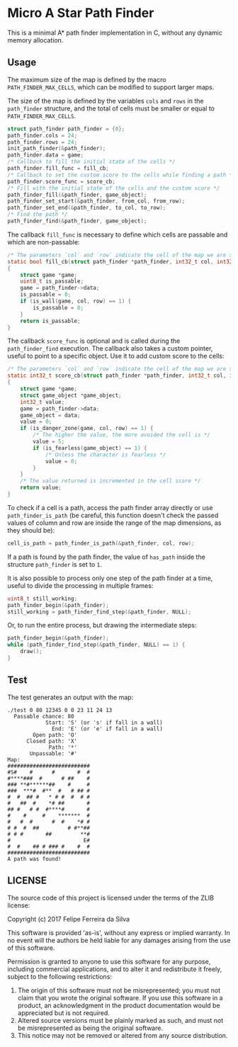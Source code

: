 # Micro A Star Path Finder

This is a minimal A* path finder implementation in C, without any dynamic memory allocation.

## Usage

The maximum size of the map is defined by the macro `PATH_FINDER_MAX_CELLS`, which can be modified to support larger maps.

The size of the map is defined by the variables `cols` and `rows` in the `path_finder` structure, and the total of cells must be smaller or equal to `PATH_FINDER_MAX_CELLS`.

```c
struct path_finder path_finder = {0};
path_finder.cols = 24;
path_finder.rows = 24;
init_path_finder(&path_finder);
path_finder.data = game;
/* Callback to fill the initial state of the cells */
path_finder.fill_func = fill_cb;
/* Callback to set the custom score to the cells while finding a path */
path_finder.score_func = score_cb;
/* Fill with the initial state of the cells and the custom score */
path_finder_fill(&path_finder, game_object);
path_finder_set_start(&path_finder, from_col, from_row);
path_finder_set_end(&path_finder, to_col, to_row);
/* Find the path */
path_finder_find(&path_finder, game_object);
```

The callback `fill_func` is necessary to define which cells are passable and which are non-passable:

```c
/* The parameters `col` and `row` indicate the cell of the map we are setting as passable or non-passable */
static bool fill_cb(struct path_finder *path_finder, int32_t col, int32_t row)
{
	struct game *game;
	uint8_t is_passable;
	game = path_finder->data;
	is_passable = 0;
	if (is_wall(game, col, row) == 1) {
		is_passable = 0;
	}
	return is_passable;
}
```

The callback `score_func` is optional and is called during the `path_finder_find` execution. The callback also takes a custom pointer, useful to point to a specific object. Use it to add custom score to the cells:

```c
/* The parameters `col` and `row` indicate the cell of the map we are setting a score */
static int32_t score_cb(struct path_finder *path_finder, int32_t col, int32_t row, void *data)
{
	struct game *game;
	struct game_object *game_object;
	int32_t value;
	game = path_finder->data;
	game_object = data;
	value = 0;
	if (is_danger_zone(game, col, row) == 1) {
		/* The higher the value, the more avoided the cell is */
		value = 5;
		if (is_fearless(game_object) == 1) {
			/* Unless the character is fearless */
			value = 0;
		}
	}
	/* The value returned is incremented in the cell score */
	return value;
}
```

To check if a cell is a path, access the path finder array directly or use `path_finder_is_path` (be careful, this function doesn't check the passed values of column and row are inside the range of the map dimensions, as they should be):

```c
cell_is_path = path_finder_is_path(&path_finder, col, row);
```

If a path is found by the path finder, the value of `has_path` inside the structure `path_finder` is set to `1`.

It is also possible to process only one step of the path finder at a time, useful to divide the processing in multiple frames:

```c
uint8_t still_working;
path_finder_begin(&path_finder);
still_working = path_finder_find_step(&path_finder, NULL);
```

Or, to run the entire process, but drawing the intermediate steps:

```c
path_finder_begin(&path_finder);
while (path_finder_find_step(&path_finder, NULL) == 1) {
	draw();
}
```

## Test

The test generates an output with the map:

```
./test 0 80 12345 0 0 23 11 24 13
  Passable chance: 80
            Start: 'S' (or 's' if fall in a wall)
              End: 'E' (or 'e' if fall in a wall)
        Open path: 'O'
      Closed path: 'X'
             Path: '*'
       Unpassable: '#'
Map:
##########################
#S#    #      #       #  #
#****###  #      # ##    #
### **#******##    #     #
###  ***#  #**  #   # ## #
#  #  ## #   * # #  #  # #
#   ##  #    *# ##       #
## #   # #  #****#       #
#    #     #    *******  #
#   #  #      #  #    *# #
# #  #  ##         # #**##
# # #       ##         **#
#                       E#
#  #    ## # ### #    #  #
##########################
A path was found!
```

## LICENSE

The source code of this project is licensed under the terms of the ZLIB license:

Copyright (c) 2017 Felipe Ferreira da Silva

This software is provided 'as-is', without any express or implied warranty. In no event will the authors be held liable for any damages arising from the use of this software.

Permission is granted to anyone to use this software for any purpose, including commercial applications, and to alter it and redistribute it freely, subject to the following restrictions:

1. The origin of this software must not be misrepresented; you must not claim that you wrote the original software. If you use this software in a product, an acknowledgment in the product documentation would be appreciated but is not required.
2. Altered source versions must be plainly marked as such, and must not be misrepresented as being the original software.
3. This notice may not be removed or altered from any source distribution.
